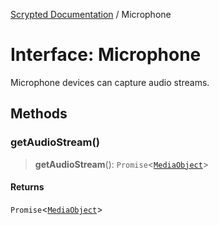 [Scrypted Documentation](../globals.md) / Microphone

# Interface: Microphone

Microphone devices can capture audio streams.

## Methods

### getAudioStream()

> **getAudioStream**(): `Promise`\<[`MediaObject`](MediaObject.md)\>

#### Returns

`Promise`\<[`MediaObject`](MediaObject.md)\>
